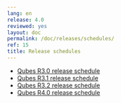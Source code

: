 ```yaml
---
lang: en
release: 4.0
reviewed: yes
layout: doc
permalink: /doc/releases/schedules/
ref: 15
title: Release schedules
---
```


* [Qubes R3.0 release schedule](/doc/releases/3.0/schedule/)
* [Qubes R3.1 release schedule](/doc/releases/3.1/schedule/)
* [Qubes R3.2 release schedule](/doc/releases/3.2/schedule/)
* [Qubes R4.0 release schedule](/doc/releases/4.0/schedule/)
